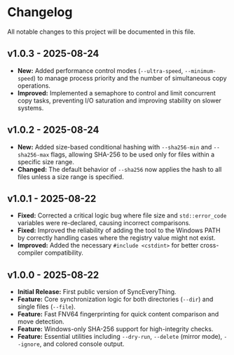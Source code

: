 # Changelog

All notable changes to this project will be documented in this file.

## v1.0.3 - 2025-08-24

- **New:** Added performance control modes (`--ultra-speed`, `--minimum-speed`) to manage process priority and the number of simultaneous copy operations.
- **Improved:** Implemented a semaphore to control and limit concurrent copy tasks, preventing I/O saturation and improving stability on slower systems.

## v1.0.2 - 2025-08-24

- **New:** Added size-based conditional hashing with `--sha256-min` and `--sha256-max` flags, allowing SHA-256 to be used only for files within a specific size range.
- **Changed:** The default behavior of `--sha256` now applies the hash to all files unless a size range is specified.

## v1.0.1 - 2025-08-22

- **Fixed:** Corrected a critical logic bug where file size and `std::error_code` variables were re-declared, causing incorrect comparisons.
- **Fixed:** Improved the reliability of adding the tool to the Windows PATH by correctly handling cases where the registry value might not exist.
- **Improved:** Added the necessary `#include <cstdint>` for better cross-compiler compatibility.

## v1.0.0 - 2025-08-22

- **Initial Release:** First public version of SyncEveryThing.
- **Feature:** Core synchronization logic for both directories (`--dir`) and single files (`--file`).
- **Feature:** Fast FNV64 fingerprinting for quick content comparison and move detection.
- **Feature:** Windows-only SHA-256 support for high-integrity checks.
- **Feature:** Essential utilities including `--dry-run`, `--delete` (mirror mode), `--ignore`, and colored console output.

